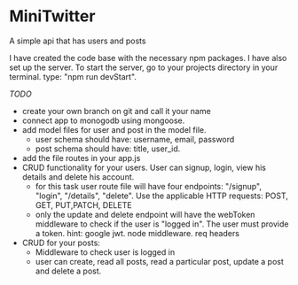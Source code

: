 # MiniTwitter
 A simple api that has users and posts
 
 I have created the code base with the necessary npm packages. I have also set up the server. To start the server, go to your projects directory in your terminal. type: "npm run devStart".
 
 *TODO*
 
 * create your own branch on git and call it your name
 * connect app to monogodb using mongoose.
 * add model files for user and post in the model file. 
   * user schema should have: username, email, password
   * post schema should have: title, user_id.
 * add the file routes in your app.js
 * CRUD functionality for your users. User can signup, login, view his details and delete his account.
   * for this task user route file will have four endpoints: "/signup", "login", "/details", "delete". Use the applicable HTTP requests: POST, GET, PUT,PATCH, DELETE 
   * only the update and delete endpoint will have the webToken middleware to check if the user is "logged in". The user must provide a token. hint: google jwt. node middleware. req headers
  * CRUD for your posts:
    *  Middleware to check user is logged in
    *  user can create, read all posts, read a particular post, update a post and delete a post.
    
     
    
